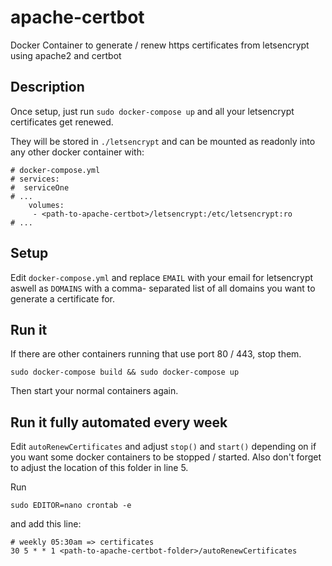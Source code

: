 # apache-certbot
Docker Container to generate / renew https certificates from letsencrypt using apache2 and certbot

## Description

Once setup, just run `sudo docker-compose up`
 and all your letsencrypt certificates get renewed.

They will be stored in `./letsencrypt` and can be mounted
 as readonly into any other docker container with:

```
# docker-compose.yml
# services:
#  serviceOne
# ...
    volumes:
     - <path-to-apache-certbot>/letsencrypt:/etc/letsencrypt:ro
# ...
```

## Setup

Edit `docker-compose.yml` and replace `EMAIL` with your
 email for letsencrypt aswell as `DOMAINS` with a comma-
separated list of all domains you want to generate a
 certificate for.

## Run it

If there are other containers running that use port 80 / 443,
 stop them.

`sudo docker-compose build && sudo docker-compose up`

Then start your normal containers again.

## Run it fully automated every week

Edit `autoRenewCertificates` and adjust `stop()` and `start()`
 depending on if you want some docker containers to be stopped / started.
 Also don't forget to adjust the location of this folder in line 5. 

Run

`sudo EDITOR=nano crontab -e`

and add this line:

```
# weekly 05:30am => certificates
30 5 * * 1 <path-to-apache-certbot-folder>/autoRenewCertificates
```
